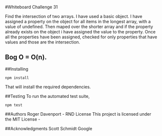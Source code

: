 #Whiteboard Challenge 31

Find the intersection of two arrays. I have used a basic object. I have assigned a property on the object for all items in the longest array, with a value of undefined. Then maped over the shorter array and if the property already exists on the object i have assigned the value to the property. Once all the properties have been assigned, checked for only properties that have values and those are the intersection.

## Bog O = O(n).

##Installing
```
npm install
```

That will install the required dependencies.

##Testing
To run the automated test suite,
```
npm test
```
##Authors
Roger Davenport - RND
License
This project is licensed under the MIT License -

##Acknowledgments
Scott Schmidt
Google

